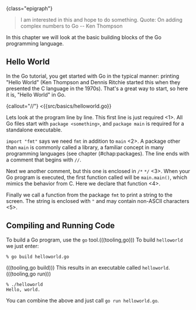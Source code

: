 {class="epigraph"}
> I am interested in this and hope to do something.
Quote: On adding complex numbers to Go -- Ken Thompson


In this chapter we will look at the basic building blocks of the Go programming
language.

## Hello World
In the Go tutorial, you get started with Go in the typical manner: printing
"Hello World" (Ken Thompson and Dennis Ritchie started this when they presented
the C language in the 1970s). That's a great way to start, so here it is, "Hello
World" in Go.

{callout="//"}
<{{src/basics/helloworld.go}}

Lets look at the program line by line.
This first line is just required <1>. All Go files start with
`package <something>`, and `package main` is required for a standalone executable.

`import "fmt"` says we need `fmt` in
addition to `main` <2>. A package other than `main` is commonly called a
library, a familiar concept in many programming languages (see chapter (#chap:packages).
The line ends with a comment that begins with `//`.

Next we another comment, but this one is enclosed in `/*` `*/` <3>.
When your Go program is executed, the first function called will be
`main.main()`, which mimics the behavior from C. Here we declare that function <4>.

Finally we call a function from the package `fmt` to print a
string to the screen. The string is enclosed with `"` and may
contain non-ASCII characters <5>.

## Compiling and Running Code
To build a Go program, use the `go` tool.(((tooling,go)))
To build `helloworld` we just enter:

    % go build helloworld.go

(((tooling,go build)))
This results in an executable called `helloworld`. (((tooling,go run)))

    % ./helloworld
    Hello, world.

You can combine the above and just call `go run helloworld.go`.

<!--
\section{Variables, Types and Keywords}
\label{sec:vars}
In the next few sections we will look at the variables, basic types,
keywords, and control structures of our new language.

Go is different from (most) other languages in that the type of a variable
is specified \emph{after} the variable name. So not:
\lstinline{int a}, but \lstinline{a int}. When you declare a variable it
is assigned the ``natural'' null value for the type. This means that after
\lstinline{var a int}, \lstinline{a} has a value of 0. With
\lstinline{var s string}, \lstinline{s} is assigned the zero string,
which is \lstinline{""}.
Declaring and assigning in Go is a two step process, but they may
be combined. Compare the following pieces of code which have
the same effect.
(((variables,declaring)))
(((variables,assigning)))

\begin{minipage}{.5\textwidth}
\begin{lstlisting}[linewidth=.5\textwidth,numbers=none]
var a int
var b bool
a = 15
b = false
\end{lstlisting}
\hfill
\end{minipage}
\begin{minipage}{.5\textwidth}
\begin{lstlisting}[linewidth=.5\textwidth,numbers=none]


a := 15
b := false
\end{lstlisting}
\hfill
\end{minipage}

On the left we use the
\key{var} keyword to declare a variable and \emph{then} assign a value to
it. The code on the right uses \mbox{\key{:=}{ }} to do this in one
step (this form may only be used \emph{inside} functions).
In that case the variable
type is \emph{deduced} from the value. A value of 15 indicates an \type{int}.
A value of \texttt{false} tells Go that the type should be \type{bool}.
Multiple \key{var} declarations may also be grouped; \key{const} (see ``\nameref{sec:constants}'')
and \key{import} also allow this. Note the use of parentheses instead of braces:
\begin{lstlisting}[numbers=none]
var (
    x int
    b bool
)
\end{lstlisting}
Multiple variables of the same type can also be declared on a
single line: \lstinline{var x, y int} makes \var{x} and \var{y} both
\type{int} variables. You can also make use of \first{parallel
assignment}{parallel assignment}: \lstinline{a, b := 20, 16}.
This makes \var{a} and \var{b} both integer variables and assigns
20 to \var{a} and 16 to \var{b}.

A special name for a variable is \var{\textbf{\_}} \index{variables!\_}
(underscore)\index{variables!underscore}. Any value
assigned to it is discarded (it's similar to \file{/dev/null} on Unix). In this example we only assign the integer
value of 35 to \var{b} and discard the value 34: \lstinline{_, b := 34, 35}.
Declared but otherwise \emph{unused} variables are a compiler error in Go.

\subsection{Boolean Types}
A boolean type represents the set of boolean truth values denoted by the
predeclared constants \emph{true} and \emph{false}. The boolean type is \type{bool}.

\subsection{Numerical Types}
Go has most of the well-known types such as \lstinline{int}. The \lstinline{int} type
has the appropriate length for your machine,
meaning that on a 32-bit machine it is 32 bits and on
a 64-bit machine it is 64 bits. Note: an \lstinline{int} is
either 32 or 64 bits, no other values are defined. Same goes
for \lstinline{uint}, the unsigned int.

If you want to be explicit about the length, you can have that too,
with \type{int32}, or \type{uint32}. The full
list for (signed and unsigned) integers is
\type{int8}, \type{int16}, \type{int32}, \type{int64} and
\type{byte}, \type{uint8}, \type{uint16}, \type{uint32}, \type{uint64},
with \lstinline{byte} being an
alias for \lstinline{uint8}. For floating point values there is
\type{float32} and \type{float64} (there is no \lstinline{float} type).
A 64 bit integer or floating point value is \emph{always} 64 bit, also on 32 bit
architectures.

Note
that these types are all distinct and assigning variables which mix
these types is a compiler error, like in the following code:
\lstinputlisting[label=src:types,numbers=none]{src/basics/types.go}

We declare two different integers, a and b where a is an \type{int} and
b is an \type{int32}. We want to set b to the sum of a and a. This
fails and gives the error:
\error{cannot use a + a (type int)  as type int32 in assignment}.
Adding the constant 5 to b \emph{does} succeed, because constants are
not typed.

\subsection{Constants}
\label{sec:constants}
Constants in Go are just that --- constant. They are created at compile
time, and can only be numbers, strings, or booleans;
\lstinline{const x = 42} makes \var{x} a constant. You can use
\first{\key{iota}}{keyword!iota} \footnote{The word [iota] is used in a common English phrase,
'not one iota', meaning 'not the slightest difference', in reference to
a phrase in the New Testament: ``\emph{until heaven and earth pass away, not an
iota, not a dot, will pass from the Law}.'' \cite{iota}}
to enumerate values.
\begin{lstlisting}[numbers=none]
const (
	a = iota
	b
)
\end{lstlisting}
The first use of \key{iota} will yield 0, so \var{a} is equal to 0. Whenever
\key{iota} is used again on a new line its value is incremented with 1, so \var{b}
has a value of 1. Or, as shown here, you can even let Go repeat the use of \key{iota}.
You may also explicitly type a constant: \lstinline{const b string = "0"}. Now
\var{b} is a \type{string} type constant.

\subsection{Strings}
Another important built-in type is \lstinline{string}. Assigning a
string is as simple as:
\begin{lstlisting}[numbers=none]
s := "Hello World!"
\end{lstlisting}
Strings in Go are a sequence of UTF-8 characters enclosed in double
quotes ("). If you use the single quote (') you mean one character
(encoded in UTF-8) --- which is \emph{not} a \lstinline{string} in Go.

Once assigned to a variable, the string cannot be changed: strings in Go are
immutable. If you are coming from C, not that the following is not legal in Go:
\begin{lstlisting}[numbers=none]
var s string = "hello"
s[0] = 'c'
\end{lstlisting}
To do this in Go you will need the following:
\begin{lstlisting}[numbers=none]
s := "hello"
c := []rune(s)	    |\longremark{Here we convert \var{s} to an array of runes \citem.}|
c[0] = 'c'	    |\longremark{We change the first element of this array \citem.}|
s2 := string(c)     |\longremark{Then we create a \emph{new} string \var{s2} with the alteration \citem.}|
fmt.Printf("%s\n", s2) |\longremark{Finally, we print the string with \func{fmt.Printf} \citem.}|
\end{lstlisting}
\showremarks

%% remove this section.
%%Due to the insertion of semicolons (see \cite{effective_go} section
%%``Semicolons''), you need to be careful with using multi line strings. If
%%you write:
%%\begin{lstlisting}[numbers=none]
%%s := "Starting part"
%%    + "Ending part"
%%\end{lstlisting}
%%This is transformed into:
%%\begin{lstlisting}[numbers=none]
%%s := "Starting part";
%%    + "Ending part";
%%\end{lstlisting}
%%Which is not valid syntax, you need to write:
%%\begin{lstlisting}[numbers=none]
%%s := "Starting part" +
%%     "Ending part"
%%\end{lstlisting}
%%Then Go will not insert the semicolons in the wrong places. Another way
%%would be to use \emph{raw} string literals\index{string literal!raw} by using backquotes (\key{`}):
%%\begin{lstlisting}[numbers=none]
%%s := `Starting part
%%     Ending part`
%%\end{lstlisting}
%%Be aware that in this last example \var{s} now also contains the newline.
%%Unlike \emph{interpreted} string literals \index{string literal!interpreted} the value of a raw string literal
%%is composed of the \emph{uninterpreted} characters between the quotes.

\subsection{Runes}
\lstinline{Rune} is an alias for \type{int32}. It is an UTF-8 encoded code point. When is this type useful?
One example is when you're
iterating over characters in a string. You could loop over each byte (which is only equivalent to a character
when strings are encoded in 8-bit ASCII, which they are \emph{not} in Go!). But to get the actual characters you
should use the \type{rune} type.

\subsection{Complex Numbers}
Go has native support for complex numbers. To
use them you need a variable of type \type{complex128} (64
bit real and imaginary parts) or \type{complex64} (32 bit
real and imaginary parts).
Complex numbers are written as
\var{re + im$i$}, where \var{re} is the real part,
\var{im} is the imaginary part and $i$ is the literal '$i$' ($\sqrt{-1}$).

\subsection{Errors}
Any non-trivial program will have the need for error reporting sooner or later. Because of this
Go has a builtin type specially for errors, called \type{error}.
\lstinline{var e error} creates a variable \var{e} of type \type{error} with the
value \lstinline{nil}. This error type is an interface -- we'll look more at interfaces in Chapter
``\ref{chap:interfaces}''. For now you can just assume that \type{error} is a type just like all other types.

\section{Operators and Built-in Functions}
\label{sec:builtins}
Go supports the normal set of numerical operators.
Table \ref{tab:op-precedence}
lists the current ones and their relative precedence. They
all associate from left to right.

\begin{table}[Hh!]
\begin{center}
\caption{Operator precedence}
\label{tab:op-precedence}
\input{tab/precedence.tex}
\end{center}
\end{table}
\verb|+ - * /| and \verb|%| all do what you would expect,
\verb!& | ^!
and \verb!&^! are bit operators for
\first{bitwise \emph{and}}{operator!bitwise!and},
\first{bitwise \emph{or}}{operator!bitwise!or}, \first{bitwise \emph{xor}}{operator!bit
wise xor}, and \first{bit clear}{operator!bitwise!clear} respectively.
The \verb|&&| and \verb/||/ operators are
logical \first{\emph{and}}{operator!and} and
logical \first{\emph{or}}{operator!or}. Not listed in the table
is the logical \first{not}{operator!not}: \verb/!/

Although Go does not support operator overloading (or method
overloading for that matter), some of the built-in
operators \emph{are} overloaded. For instance, \texttt{+} can be used for integers,
floats, complex numbers and strings (adding strings is concatenating them).

\section{Go Keywords}
Let's start looking at keywords. Table \ref{tab:keywords} lists all the keywords in Go.
\begin{table}[Hh!]
\begin{center}
\caption{Keywords in Go}
\label{tab:keywords}
\input{tab/keywords.tex}
\end{center}
\end{table}
We've seen some of these already. We used \key{var} and \key{const} in the
``\nameref{sec:vars}'' section on page \pageref{sec:vars}, and we briefly looked at \key{package} and \key{import} in our "Hello World" program at the start of the chapter.
Others need more attention and have their own chapter or section:
\begin{itemize}
\item \key{func} is used to declare functions and methods.
\item \key{return} is used to return from functions. We'll look at both \key{func} and \key{return} in detail in Chapter \ref{chap:functions}.
\item \key{go} is used for concurrency. We'll look at this in Chapter \ref{chap:channels}.
\item \key{select} used to choose from different types of communication, We'll work with \key{select} in Chapter \ref{chap:channels}.
\item \key{interface} is covered in Chapter \ref{chap:interfaces}.
\item \key{struct} is used for abstract data types. We'll work with \key{struct} in Chapter \ref{chap:beyond}.
\item \key{type} is also covered in Chapter \ref{chap:beyond}.
\end{itemize}

\section{Control Structures}
There are only a few control structures in Go. To write loops we use the \key{for} keyword, and there is a
\key{switch} and of course an \key{if}. When working with channels \key{select} will be used (see Chapter \ref{chap:channels}).
Parentheses are are not required around the condition, and the body must \emph{always} be brace-delimited.

\subsection{If-Else}
In Go an \first{\key{if}}{keyword!if} looks like this:
\begin{lstlisting}
if x > 0 {
    return y
} else {
    return x
}
\end{lstlisting}

\index{keyword!return}

\index{keyword!if} \index{keyword!else}
Since \key{if} and \key{switch} accept an initialization statement, it's common to
see one used to set up a (local) variable.
\begin{lstlisting}[numbers=none]
if err := SomethingFunction(); err == nil {
    // do something
} else {
    return err
}
\end{lstlisting}

It is idomatic in Go to omit the \key{else} when the \key{if} statement's body has a \key{break}, \key{continue}, \key{return} or,
\key{goto}, so the above code would be better written as:
\begin{lstlisting}[numbers=none]
if err := SomethingFunction(); err != nil {
    return err
}
// do something
\end{lstlisting}
The opening brace on the first line must be positioned on the same line as the \key{if} statement. There is no
arguing about this, because this is what \prog{gofmt} outputs.

\subsection{Goto}
Go has a \first{\key{goto}}{keyword!goto} statement --- use it wisely. With \key{goto}
you jump to a \index{label} label which must be defined within the current function.
For instance, a loop in disguise:
\begin{lstlisting}[numbers=none]
func myfunc() {
        i := 0
Here:
        fmt.Println(i)
        i++
        goto Here
}
\end{lstlisting}
The string \var{Here:} indicates a label. A label does not need to start with a capital letter and is case sensitive.

\subsection{For}
\label{sec:for}
The Go \first{\key{for}}{keyword!for} loop has three forms, only one of
which has semicolons:
\begin{itemize}
    \item \lstinline|for init; condition; post { }| -- a loop using the syntax borrowed from C;
    \item \lstinline|for condition { }| -- a while loop, and;
    \item \lstinline|for { }| -- an endless loop.
\end{itemize}
Short declarations make it easy to declare the index variable right in the loop.
\begin{lstlisting}[numbers=none]
sum := 0
for i := 0; i < 10; i++ {
    sum = sum + i
}
\end{lstlisting}
Note that the variable \var{i} ceases to exist after the loop.

\subsection{Break and Continue}
With \first{\key{break}}{keyword!break} you can quit loops early.  By itself, \key{break} breaks
the current loop.
\begin{lstlisting}[numbers=none]
for i := 0; i < 10; i++ {
    if i > 5 {
	break|\longremark{Here we \key{break} the current loop \citem, and don't continue with the \prog{fmt.Println(i)} statement \citemnext.}|
    }
    fmt.Println(i)|\longremark{So we only print 0 to 5. With loops within loop you can specify a label after \key{break} to identify \emph{which} loop to stop:}|
}
\end{lstlisting}
\showremarks

\begin{lstlisting}[numbers=none]
J:  for j := 0; j < 5; j++ { |\longremark{Here we define a label "J" \citem, preceding the \key{for}-loop there.}|
        for i := 0; i < 10; i++ {
            if i > 5 {
                break J |\longremark{When we use \key{break J} \citem, we don't break the inner loop but the "J" loop.}|
            }
            fmt.Println(i)
        }
    }
\end{lstlisting}
\showremarks

With \first{\key{continue}}{keyword!continue} you begin the next iteration of the
loop, skipping any remaining code. In the same way as \key{break},
\key{continue} also accepts a label.

\subsection{Range}
The keyword \first{\key{range}}{keyword!range} can be used for loops. It
can loop over slices, arrays, strings, maps and channels (see Chapter
\ref{chap:channels}). \key{range} is
an iterator that, when called, returns the next key-value pair from the "thing" it
loops over. Depending on what that is, \key{range} returns different things.

When looping over a slice or array, \key{range} returns the index in the
slice as the key and value belonging to that index.
Consider this code: \index{keyword!range!on slices}
\begin{lstlisting}[numbers=none]
list := []string{"a", "b", "c", "d", "e", "f"}
for k, v := range list {
    // do something with k and v
}
\end{lstlisting}
First we create a slice of strings. Then we use \key{range} to loop over them. With each iteration, \key{range} will return the index as an \type{int} and the key as a \type{string}.
It will start with 0 and "a", so \var{k} will be 0 through 5, and v will be "a" through "f".

You can also use \key{range} on strings directly. Then it
will break out the individual Unicode characters
\footnote{In the UTF-8 world characters are sometimes called \first{runes}{runes}.
Mostly, when people talk about
characters, they mean 8 bit characters. As UTF-8 characters may be up to 32 bits the word
rune is used. In this case the type of \var{char} is \type{rune}.} and their start position, by parsing the UTF-8.
The loop: \index{keyword!range!on maps}
\begin{lstlisting}[numbers=none]
for pos, char := range "a|$\Phi{}$|x" {
    fmt.Printf("character '%c' starts at byte position %d\n", char, pos)
}
\end{lstlisting}
prints
\begin{alltt}
character 'a' starts at byte position 0
character '\begin{math}\Phi\end{math}' starts at byte position 1
character 'x' starts at byte position 3
\end{alltt}
Note that '\begin{math}\Phi\end{math}' took 2 bytes, so 'x' starts at byte 3.

\subsection{Switch}
Go's \first{\key{switch}}{keyword!switch} is very flexible; you can match on much more than just
integers.
The cases are evaluated top to bottom until
a match is found, and if the \key{switch} has no expression it switches on
\type{true}. It's therefore possible -- and idiomatic -- to write an
\key{if-else-if-else} chain as a \key{switch}.
\begin{lstlisting}[numbers=none]
// Convert hexadecimal character to an int value
switch { |\longremark{A \key{switch} without a condition is the same as \key{switch true} \citem.}|
case '0' <= c && c <= '9':|\longremark{We list the different cases. Each \key{case} statement has a condition that is either %
true of false. Here \citem{} we check if \var{c} is a number.}|
    return c - '0'|\longremark{If \var{c} is a number we return its value \citem.}|
case 'a' <= c && c <= 'f':|\longremark{Check if \var{c} falls between ``a'' and ``f'' \citem. For an ``a'' we return 10, for ``b'' we return 11, etc. We also do the same \citemnext{} thing for ``A'' to ``F''.}|
    return c - 'a' + 10
case 'A' <= c && c <= 'F':|\longremarkempty|
    return c - 'A' + 10
}
return 0
\end{lstlisting}
\showremarks

There is no automatic fall through, you you can use
\first{\key{fallthrough}}{keyword!fallthrough} for that.
\begin{lstlisting}[numbers=none]
switch i {
    case 0:  fallthrough
    case 1: |\longremark{\func{f()} can be called when \code{i == 0} \citem.%
With \first{\key{default}}{keyword!default} you can specify an action%
when none of the other cases match.}|
        f()
    default:
        g() |\longremark{Here \func{g()} is called when \var{i} is not 0 or 1 \citem.}|

\end{lstlisting}
\showremarks
We could rewrite the above example as:
\begin{lstlisting}[numbers=none]
switch i {
    case 0, 1:|\longremark{You can list cases on one line \citem, separated by commas.}|
        f()
    default:
        g()
\end{lstlisting}
\showremarks

\section{Built-in Functions}
A few functions are predefined, meaning
you \emph{don't} have to include any package to get
access to them. Table \ref{tab:predef-functions} lists them all.\footnote{You can use the
command \prog{godoc builtin} to read the online documentation about the built-in types and functions.}

\begin{table}[Hh!]
\begin{center}
\caption{Pre--defined functions in Go}
\label{tab:predef-functions}
\input{tab/functions.tex}
\end{center}
\end{table}

These built-in functions are documented in the \package{builtin} \index{package!builtin}
pseudo package that is included in recent Go releases. Let's go over these functions briefly.

\begin{description}
\item[\func{close}] is used in
channel communication. It closes a channel. We'll learn more about this in Chapter \ref{chap:channels}.
\index{built-in!close}

\item[\func{delete}] is used for deleting entries in maps.
\index{built-in!delete}

\item[\func{len} and \func{cap}] are used on a number of different
types, \func{len} is
used to return the lengths of strings, slices, and
arrays. In the next section \nref{sec:arrays} we'll look at slices,
arrays and the function
\func{cap}.\index{built-in!len}\index{built-in!cap}

\item[\func{new}] is used for allocating memory for user defined
data types. See \nref{sec:allocation with new} on page
\pageref{sec:allocation with new}.
\index{built-in!new}

\item[\func{make}] is used for allocating memory for built-in
types (maps, slices, and channels). See \nref{sec:allocation with make} on page
\pageref{sec:allocation with make}.
\index{built-in!make}

\item[\func{copy}] is for copying slices. See \nref{sec:slices} section in this chapter.
\index{built-in!copy}

\item[\func{append}] is for concatenating slices.
See \nref{sec:slices} in this chapter.
\index{built-in!append}

\item[\func{panic}, \func{recover}] are used for an
\emph{exception} mechanism. See \nref{sec:panic} on page \pageref{sec:panic} for more.
\index{built-in!panic}
\index{built-in!recover}

\item[\func{print}, \func{println}] are low level printing
functions that can be used without reverting to the
\package{fmt}\index{package!fmt}
package. These are mainly used for debugging.
\index{built-in!print}\index{built-in!println}

\item[\func{complex}, \func{real}, \func{imag}] all deal with
\first{complex numbers}{complex numbers}. We will not use complex numbers in this book.
(((built-in,complex)))
(((built-in,real)))
(((built-in,imag)))
\end{description}

\section{Arrays, Slices, and Maps}
\label{sec:arrays}
To store multiple values in a list, you can use arrays, or
their more flexible cousin: slices. A dictionary or hash type is also
available. It is called a \type{map} in Go.

\subsection{Arrays}
An array is defined by: \verb|[n]<type>|, where $n$ is the length
of the array and \verb|<type>| is the stuff you want to store.
To assign or index an element in the array, you use square brackets:
\begin{lstlisting}[numbers=none]
var arr [10]int
arr[0] = 42
arr[1] = 13
fmt.Printf("The first element is %d\n", arr[0])
\end{lstlisting}
Array types like \lstinline{var arr [10]int} have a fixed size. The
size is \emph{part} of the type.
They can't grow, because then they would have a different type. Also arrays
are values: Assigning one array to another \emph{copies} all the elements.
In particular, if you pass an array to a function it will receive a
copy of the array, not a pointer to it.

\index{array!multidimensional}
To declare an array you can use the following: \lstinline{var a [3]int}.
To initialize it to something other than zero, use a
\first{composite literal}{literal!composite}: \lstinline|a := [3]int{1, 2, 3}|.
This can be shortened to \lstinline|a := [...]int{1, 2, 3}|, where Go counts
the elements automatically.

\gomarginpar{A composite literal allows you
to assign a value directly to an array, slice, or map.
See \nref{sec:constructors and composite literals} on
page \pageref{sec:constructors and composite literals} for more information.}
When declaring arrays you \emph{always} have to type something in
between the square brackets, either a number or three dots (\verb|...|),
when using a composite literal.
When using multidimensional arrays, you can use the following syntax:
\lstinline|a := [2][2]int{ {1,2}, {3,4} }|. Now that you know about arrays you will
be delighted to learn that you will almost never use them in Go, because there is something
much more flexible: slices.

\subsection{Slices}
\label{sec:slices}
A slice is similar to an array, but it can grow when new elements
are added.
A slice always refers to an underlying array. What makes slices different
from
arrays is that a slice is a pointer \emph{to} an array;
slices are \first{reference types}{reference types}.
\gomarginpar{Reference types are created with \lstinline{make}. We detail this further
in Chapter \ref{chap:beyond}.}
That means that if you assign one slice to
another, both refer to the \emph{same} underlying array. For instance, if a
function takes a slice argument, changes it makes to the elements of the
slice will be visible to the caller, analogous to passing a pointer to
the underlying array. With: \code{slice := make([]int, 10)},
you create a slice which can hold ten elements. Note that the
underlying array isn't specified.
A slice is always coupled to an array that has
a fixed size. For slices we define a \first{capacity}{slice!capacity} and a
\first{length}{slice!length}. \index{array!length}\index{array!capacity}
Figure \ref{fig:array-vs-slice} shows the creation of an array, then the creation of a slice.
First we create an array of $m$ elements of the type \lstinline{int}:
\lstinline{var array[m]int} .
Next, we create a slice from this array:
\lstinline{slice := array[:n]} .
And now we have:
\begin{itemize}
\item{\lstinline{len(slice) == n}{} ;}
\item{\lstinline{cap(slice) == m}{} ;}
\item{\lstinline{len(array) == cap(array) == m}{} .}
\end{itemize}
\begin{figure}[Hh]
\caption{Array versus slice}
\label{fig:array-vs-slice}
\begin{center}
\includegraphics[scale=0.65]{fig/array-vs-slice.pdf}
\end{center}
\end{figure}

Given an array, or another slice, a new slice is created via
\lstinline{a[n:m]}. This creates a new slice which refers to
the variable \lstinline{a}, starts at index \var{n}, and ends
before index \var{m}. It has length \lstinline{n - m}.

\begin{lstlisting}[numbers=none]
a := [...]int{1, 2, 3, 4, 5} |\longremark{First We define \citem{} an array with five elements, from index 0 to 4.}|
s1 := a[2:4] |\longremark{From this we create \citem{} a slice with the elements from index 2 to 3, this slices contains: \texttt{3, 4}.}|
s2 := a[1:5] |\longremark{Then we we create another slice \citem{} from \var{a}: with the elements from index 1 to 4, this contains: \texttt{2, 3, 4, 5}.}|
s3 := a[:]   |\longremark{With \var{a:[:]} \citem{} we create a slice with of all the elements in the array. This is a shorthand for: \texttt{a[0:len(a)]}.}|
s4 := a[:4]  |\longremark{And with \var{a[:4]} \citem{} we create a slice with the elements from index %
0 to 3, this is short for: \texttt{a[0:4]}, and gives us a slices that contains: \texttt{1, 2, 3, 4}.}|
s5 := s2[:]  |\longremark{With \var{s2[:]} we create a slice from the slice \var{s2} \citem, note that \texttt{s5} still refers to the array \texttt{a}.}|
s6 := a[2:4:5]  |\longremark{Finally, we create a slice with the elements from index 3 to 3 \emph{and} also set the cap to 4 \citem.}|
\end{lstlisting}
\showremarks

When working with slices you can overrun the bounds, consider this code.

\lstinputlisting[label=src:arrays]{src/basics/array-and-slices.go}
\showremarks

If you want to extend a slice, there are a couple of built-in functions
that make life easier:
\lstinline{append} and \lstinline{copy}. 
The append function appends zero or more values to a slice and returns the result: a slice with the same type as the original. If the original slice isn't big enough to fit the added values, append will allocate a new slice that is big enough. So the slice returned by append may refer to a different underlying array than the original slice does.
Here's an example:
\index{built-in!append}
\begin{lstlisting}[numbers=none]
s0 := []int{0, 0}
s1 := append(s0, 2)|\longremark{At \citem{} we append a single element, making \ttt{s1} equal to \texttt{[]int\{0, 0, 2\}}.}|
s2 := append(s1, 3, 5, 7)|\longremark{At \citem{} we append multiple elements, %%
making \ttt{s2} equal to \texttt{[]int\{0, 0, 2, 3, 5, 7\}}.}|
s3 := append(s2, s0...)|\longremark{And at \citem{} we append a slice, giving us \ttt{s3} equal to \texttt{[]int\{0, 0, 2, 3, 5, 7, 0, 0\}}. %%
Note the three dots used after \var{s0...}! This is needed make it clear explicit that you're appending another slice, instead of a single value.}|
\end{lstlisting}
\showremarks

The copy function copies slice elements from a source to a destination, and returns the number of elements it copied. This number is the minimum of the length of the source and the length of the destination.
For example:
\index{built-in!copy}
\begin{lstlisting}[numbers=none]
var a = [...]int{0, 1, 2, 3, 4, 5, 6, 7}
var s = make([]int, 6)
n1 := copy(s, a[0:])|\longremark{After \citem{}, now \texttt{n1} is 6, and \texttt{s} is \ttt{[]int\{0, 1, 2, 3, 4, 5\}}.}|
n2 := copy(s, s[2:])|\longremark{After \citem{}, \texttt{n2} is 4, and \texttt{s} is \ttt{[]int\{2, 3, 4, 5, 4, 5\}}.}|
\end{lstlisting}
\showremarks

\subsection{Maps}
\label{sec:maps}
Many other languages have a type similar to maps built-in. For instance, Perl has hashes,
Python has its dictionaries, and C++ also has maps (as part of the libraries).
In Go we have the
\first{\key{map}}{keyword!map} type. A \type{map} can be thought of as an array indexed by
strings (in its most simple form).

\begin{lstlisting}[numbers=none]
monthdays := map[string]int{
	"Jan": 31, "Feb": 28, "Mar": 31,
	"Apr": 30, "May": 31, "Jun": 30,    |\longremark{The general syntax for defining a map is {\tt map[<from type>]<to type>}. %
Here, we define a map that converts from a \key{string} (month abbreviation) to an \type{int} (number of days in that month). Note that the trailing comma at %
\citem{} is \emph{required}.}|
        you need to
	"Jul": 31, "Aug": 31, "Sep": 30,
	"Oct": 31, "Nov": 30, "Dec": 31,
}
\end{lstlisting}
\showremarks

Use \key{make} when only declaring a map:
\lstinline|monthdays := make(map[string]int)|. A map is a reference type.

For indexing ("searching") the map, we use square brackets. For example,
suppose we want to print the
number of days in December:\newline %% the code will overflow otherwise
\noindent\lstinline{fmt.Printf("%d\n", monthdays["Dec"])}

If you are looping over an array, slice, string, or map a,
\first{\key{range}}{keyword!range}
clause will help you again, it returns the key and corresponding value
with each invocation.\index{keyword!range!on maps}
\begin{lstlisting}
year := 0
for _, days := range monthdays |\longremark{At \citem{} we use the underscore to ignore (assign to nothing) the key returned by \key{range}. %
We are only interested in the values from \var{monthdays}.}|
    year += days
}
fmt.Printf("Numbers of days in a year: %d\n", year)
\end{lstlisting}
\showremarks

\index{keyword!map!add elements}
To add elements to the map, you would add new month with: \lstinline|monthdays["Undecim"] = 30|. If you use a key that
already exists, the value will be silently overwritten: \lstinline|monthdays["Feb"] = 29|.
To test for existence \index{keyword!map!existence}, you would use the
following: \lstinline{value, present := monthdays["Jan"]}. If the key "Jan" exists, \var{present}
will be true. It's more Go like to name \var{present} "ok", and use:
\lstinline{v, ok := monthdays["Jan"]}. In Go we call this the "comma ok" form.

You can remove elements \index{keyword!map!remove elements} from the \type{map}:
\lstinline{delete(monthdays, "Mar")}\footnote{Always rainy in March anyway.}.
In general the syntax \lstinline{delete(m, x)} will delete the map entry
retrieved by the expression \lstinline{m[x]}.

\section{Exercises}
\input{ex/basics/ex.tex}
\cleardoublepage
\section{Answers}
\shipoutAnswer
-->
